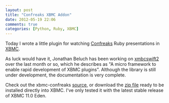 ```yaml
---
layout: post
title: "Confreaks XBMC Addon"
date: 2012-05-19 22:06
comments: true
categories: [Python, Ruby, XBMC]
---
```


Today I wrote a little plugin for watching [Confreaks](http://www.confreaks.com/) Ruby presentations in [XBMC](http://www.xbmc.org/).

As luck would have it, Jonathan Beluch has been working on [xmbcswift2](http://readthedocs.org/projects/xbmcswift2/) over the last month or so, which he describes as "A micro framework to enable rapid development of XBMC plugins". Although the library is still under development, the documentation is very complete.

Check out the xbmc-confreaks [source](http://github.com/watsonbox/xbmc-confreaks), or download the [zip file](http://github.com/watsonbox/xbmc-confreaks/raw/master/release/xbmc-confreaks-0.1.zip) ready to be installed directly into XBMC. I've only tested it with the latest stable release of XBMC 11.0 Eden.